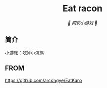 <p align="center">
  <a href="https://raw.githubusercontent.com/ucoorich/ucoorich.github.io/master/racon/await.png?raw=true" width="100" height="100" alt="Eatracon"></a>
</p>
<div align="center">

# Eat racon

_🦌 网页小游戏 🥛_

</div>


## 简介

小游戏：吃掉小浣熊



## FROM

https://github.com/arcxingye/EatKano

